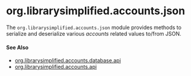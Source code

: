 org.librarysimplified.accounts.json
===

The `org.librarysimplified.accounts.json` module provides methods to
serialize and deserialize various _accounts_ related values to/from JSON.

#### See Also

* [org.librarysimplified.accounts.database.api](../simplified-accounts-database-api/README.md)
* [org.librarysimplified.accounts.api](../simplified-accounts-api/README.md)